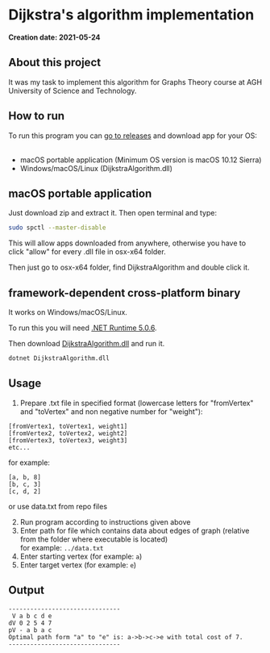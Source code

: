 <h1>Dijkstra's algorithm implementation</h1>

**Creation date: 2021-05-24**

<h2>About this project</h2>
It was my task to implement this algorithm for Graphs Theory course at AGH University of Science and Technology.
<h2>How to run</h2>
To run this program you can <a href="https://github.com/echofoxtrotpl/DijkstraAlgorithm/releases" target="_blank">go to releases</a> and download app for your OS: </br></br>
<ul>
<li>macOS portable application (Minimum OS version is macOS 10.12 Sierra)</li>
<li>Windows/macOS/Linux (DijkstraAlgorithm.dll)</li>
</ul>
<h2>macOS portable application</h2>
Just download zip and extract it. Then open terminal and type:

  ```bash
  sudo spctl --master-disable
  ```

This will allow apps downloaded from anywhere, otherwise you have to click "allow" for every .dll file in osx-x64 folder.
  
Then just go to osx-x64 folder, find DijkstraAlgorithm and double click it.
<h2>framework-dependent cross-platform binary</h2>
It works on Windows/macOS/Linux.

To run this you will need [.NET Runtime 5.0.6](https://dotnet.microsoft.com/download/dotnet/5.0).

Then download [DijkstraAlgorithm.dll](https://github.com/echofoxtrotpl/DijkstraAlgorithm/releases) and run it.

  ```bash
  dotnet DijkstraAlgorithm.dll
  ```
  
  <h2>Usage</h2>
  
 
  1. Prepare .txt file in specified format (lowercase letters for "fromVertex" and "toVertex" and non negative number for "weight"):
 
   
    [fromVertex1, toVertex1, weight1]
    [fromVertex2, toVertex2, weight2]
    [fromVertex3, toVertex3, weight3]
    etc...
    
   for example:
    
    [a, b, 8]
    [b, c, 3]
    [c, d, 2]
    
   or use data.txt from repo files
  
  2. Run program according to instructions given above
  3. Enter path for file which contains data about edges of graph (relative from the folder where executable is located)
     </br>for example: ```../data.txt```
  5. Enter starting vertex (for example: ```a```)
  6. Enter target vertex (for example: ```e```)
  
  <h2>Output</h2>
  
  ```
  -------------------------------
   V a b c d e 
  dV 0 2 5 4 7 
  pV - a b a c 
  Optimal path form "a" to "e" is: a->b->c->e with total cost of 7.
  -------------------------------
  ```
  
